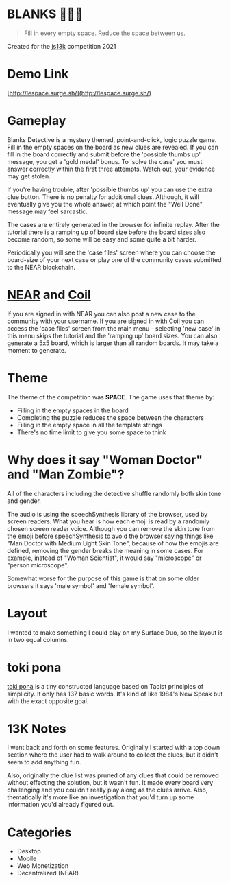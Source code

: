 # BLANKS 🕵🏻‍♂️
> Fill in every empty space.
> Reduce the space between us.

Created for the [js13k](https://js13kgames.com/) competition 2021

# Demo Link
[http://lespace.surge.sh/](http://lespace.surge.sh/)

# Gameplay
Blanks Detective is a mystery themed, point-and-click, logic puzzle game.  Fill in the empty spaces on the board as new clues are revealed.  If you can fill in the board correctly and submit before the 'possible thumbs up' message, you get a 'gold medal' bonus.  To 'solve the case' you must answer correctly within the first three attempts.  Watch out, your evidence may get stolen.

If you're having trouble, after 'possible thumbs up' you can use the extra clue button.  There is no penalty for additional clues. Although, it will eventually give you the whole answer, at which point the "Well Done" message may feel sarcastic.

The cases are entirely generated in the browser for infinite replay. After the tutorial there is a ramping up of board size before the board sizes also become random, so some will be easy and some quite a bit harder.

Periodically you will see the 'case files' screen where you can choose the board-size of your next case or play one of the community cases submitted to the NEAR blockchain.

# [NEAR](https://near.org/) and [Coil](https://coil.com/)
If you are signed in with NEAR you can also post a new case to the community with your username.
If you are signed in with Coil you can access the 'case files' screen from the main menu - selecting 'new case' in this menu skips the tutorial and the 'ramping up' board sizes. You can also generate a 5x5 board, which is larger than all random boards.  It may take a moment to generate.

# Theme
The theme of the competition was **SPACE**.
The game uses that theme by:
* Filling in the empty spaces in the board
* Completing the puzzle reduces the space between the characters
* Filling in the empty space in all the template strings
* There's no time limit to give you some space to think

# Why does it say "Woman Doctor" and "Man Zombie"?
All of the characters including the detective shuffle randomly both skin tone and gender.

The audio is using the speechSynthesis library of the browser, used by screen readers. What you hear is how each emoji is read by a randomly chosen screen reader voice. Although you can remove the skin tone from the emoji before speechSynthesis to avoid the browser saying things like "Man Doctor with Medium Light Skin Tone", because of how the emojis are defined, removing the gender breaks the meaning in some cases.  For example, instead of "Woman Scientist", it would say "microscope" or "person microscope".

Somewhat worse for the purpose of this game is that on some older browsers it says 'male symbol' and 'female symbol'.

# Layout
I wanted to make something I could play on my Surface Duo, so the layout is in two equal columns.

# toki pona
[toki pona](https://en.wikipedia.org/wiki/Toki_Pona) is a tiny constructed language based on Taoist principles of simplicity. It only has 137 basic words.  It's kind of like 1984's New Speak but with the exact opposite goal.

# 13K Notes
I went back and forth on some features.  Originally I started with a top down section where the user had to walk around to collect the clues, but it didn't seem to add anything fun.

Also, originally the clue list was pruned of any clues that could be removed without effecting the solution, but it wasn't fun. It made every board very challenging and you couldn't really play along as the clues arrive.  Also, thematically it's more like an investigation that you'd turn up some information you'd already figured out.

# Categories
* Desktop
* Mobile
* Web Monetization
* Decentralized (NEAR)
